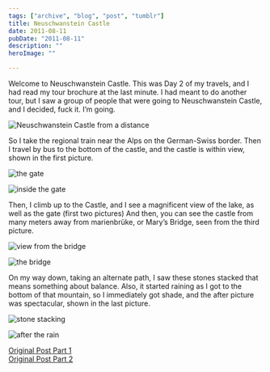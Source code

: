 ```yaml
---
tags: ["archive", "blog", "post", "tumblr"]
title: Neuschwanstein Castle
date: 2011-08-11
pubDate: "2011-08-11"
description: ""
heroImage: ""

---
```




Welcome to Neuschwanstein Castle. This was Day 2 of my travels, and I had read my tour brochure at the last minute. I had meant to do another tour, but I saw a group of people that were going to Neuschwanstein Castle, and I decided, fuck it. I’m going.

![Neuschwanstein Castle from a distance](https://68.media.tumblr.com/tumblr_loyhrvMuZx1qz81kho1_r1_500.jpg)

So I take the regional train near the Alps on the German-Swiss border. Then I travel by bus to the bottom of the castle, and the castle is within view, shown in the first picture.

![the gate](https://68.media.tumblr.com/tumblr_lqttnpqGha1qz81kho1_1280.jpg)

![inside the gate](https://68.media.tumblr.com/tumblr_lqttnpqGha1qz81kho2_1280.jpg)

Then, I climb up to the Castle, and I see a magnificent view of the lake, as well as the gate (first two pictures) And then, you can see the castle from many meters away from marienbrüke, or Mary’s Bridge, seen from the third picture.

![view from the bridge](https://68.media.tumblr.com/tumblr_lqttnpqGha1qz81kho3_1280.jpg)

![the bridge](https://68.media.tumblr.com/tumblr_lqttnpqGha1qz81kho4_1280.jpg)

On my way down, taking an alternate path, I saw these stones stacked that means something about balance. Also, it started raining as I got to the bottom of that mountain, so I immediately got shade, and the after picture was spectacular, shown in the last picture.

![stone stacking](https://68.media.tumblr.com/tumblr_lqttnpqGha1qz81kho5_1280.jpg)

![after the rain](https://68.media.tumblr.com/tumblr_lqttnpqGha1qz81kho6_1280.jpg)

[Original Post Part 1](https://jermspeaks.com/post/9655834259/welcome-to-neuschwanstein-castle-this-was-day-2)  
[Original Post Part 2](https://jermspeaks.com/post/9656310591/then-i-climb-up-to-the-castle-and-i-see)
